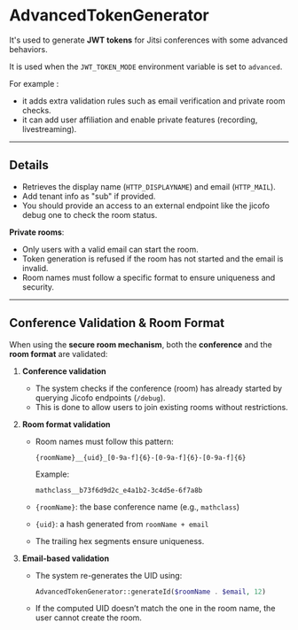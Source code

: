 # AdvancedTokenGenerator

It's used to generate **JWT tokens** for Jitsi conferences with some advanced behaviors.

It is used when the `JWT_TOKEN_MODE` environment variable is set to `advanced`.

For example :
-  it adds extra validation rules such as email verification and private room checks.
- it can add user affiliation and enable private features (recording, livestreaming).

---

##  Details

* Retrieves the display name (`HTTP_DISPLAYNAME`) and email (`HTTP_MAIL`).
* Add tenant info as "sub" if provided.
* You should provide an access to an external endpoint like the jicofo debug one to check the room status.

**Private rooms**:

* Only users with a valid email can start the room.
* Token generation is refused if the room has not started and the email is invalid.
* Room names must follow a specific format to ensure uniqueness and security.
---

## Conference Validation & Room Format

When using the **secure room mechanism**, both the **conference** and the **room format** are validated:

1. **Conference validation**

   * The system checks if the conference (room) has already started by querying Jicofo endpoints (`/debug`).
   * This is done to allow users to join existing rooms without restrictions.

2. **Room format validation**

   * Room names must follow this pattern:

     ```
     {roomName}__{uid}_[0-9a-f]{6}-[0-9a-f]{6}-[0-9a-f]{6}
     ```

     Example:

     ```
     mathclass__b73f6d9d2c_e4a1b2-3c4d5e-6f7a8b
     ```
   * `{roomName}`: the base conference name (e.g., `mathclass`)
   * `{uid}`: a hash generated from `roomName + email`
   * The trailing hex segments ensure uniqueness.

3. **Email-based validation**

   * The system re-generates the UID using:

     ```php
     AdvancedTokenGenerator::generateId($roomName . $email, 12)
     ```
   * If the computed UID doesn’t match the one in the room name, the user cannot create the room.
